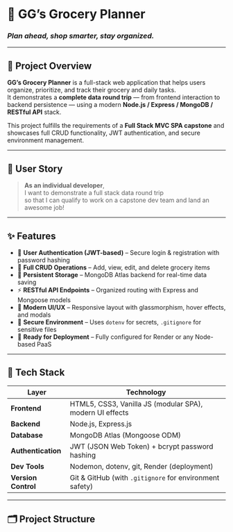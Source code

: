 # 🛒 GG’s Grocery Planner

### _Plan ahead, shop smarter, stay organized._

---

## 🚀 Project Overview

**GG’s Grocery Planner** is a full-stack web application that helps users organize, prioritize, and track their grocery and daily tasks.  
It demonstrates a **complete data round trip** — from frontend interaction to backend persistence — using a modern **Node.js / Express / MongoDB / RESTful API** stack.

This project fulfills the requirements of a **Full Stack MVC SPA capstone** and showcases full CRUD functionality, JWT authentication, and secure environment management.

---

## 🎯 User Story

> **As an individual developer**,  
> I want to demonstrate a full stack data round trip  
> so that I can qualify to work on a capstone dev team and land an awesome job!

---

## ✨ Features

- 🧍 **User Authentication (JWT-based)** – Secure login & registration with password hashing  
- 📝 **Full CRUD Operations** – Add, view, edit, and delete grocery items  
- 💾 **Persistent Storage** – MongoDB Atlas backend for real-time data saving  
- ⚡ **RESTful API Endpoints** – Organized routing with Express and Mongoose models  
- 🎨 **Modern UI/UX** – Responsive layout with glassmorphism, hover effects, and modals  
- 🔐 **Secure Environment** – Uses `dotenv` for secrets, `.gitignore` for sensitive files  
- 🚀 **Ready for Deployment** – Fully configured for Render or any Node-based PaaS  

---

## 🧩 Tech Stack

| Layer | Technology |
|-------|-------------|
| **Frontend** | HTML5, CSS3, Vanilla JS (modular SPA), modern UI effects |
| **Backend** | Node.js, Express.js |
| **Database** | MongoDB Atlas (Mongoose ODM) |
| **Authentication** | JWT (JSON Web Token) + bcrypt password hashing |
| **Dev Tools** | Nodemon, dotenv, git, Render (deployment) |
| **Version Control** | Git & GitHub (with `.gitignore` for environment safety) |

---

## 🗂️ Project Structure


